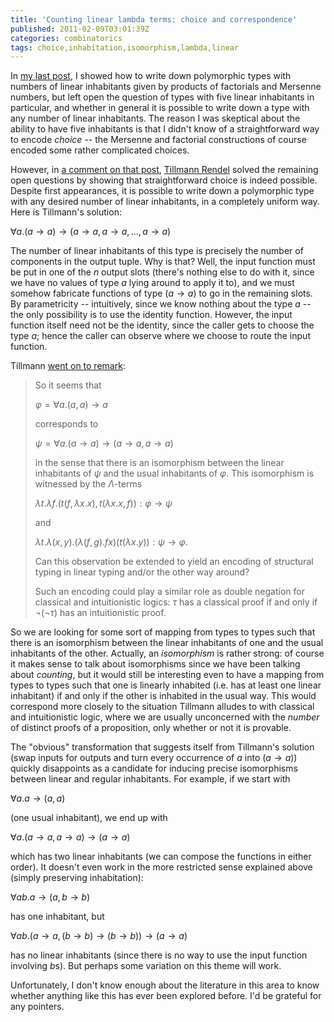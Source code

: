 ```yaml
---
title: 'Counting linear lambda terms: choice and correspondence'
published: 2011-02-09T03:01:39Z
categories: combinatorics
tags: choice,inhabitation,isomorphism,lambda,linear
---
```


In <a href="http://byorgey.wordpress.com/2011/02/04/counting-linear-lambda-terms-mersenne-numbers/">my last post</a>, I showed how to write down polymorphic types with numbers of linear inhabitants given by products of factorials and Mersenne numbers, but left open the question of types with five linear inhabitants in particular, and whether in general it is possible to write down a type with any number of linear inhabitants.  The reason I was skeptical about the ability to have five inhabitants is that I didn't know of a straightforward way to encode <i>choice</i> -- the Mersenne and factorial constructions of course encoded some rather complicated choices.

However, in <a href="http://byorgey.wordpress.com/2011/02/04/counting-linear-lambda-terms-mersenne-numbers/#comment-8258">a comment on that post</a>, <a href="http://www.mathematik.uni-marburg.de/~rendel/">Tillmann Rendel</a> solved the remaining open questions by showing that straightforward choice is indeed possible.  Despite first appearances, it is possible to write down a polymorphic type with any desired number of linear inhabitants, in a completely uniform way.  Here is Tillmann's solution:

$\forall a. (a \to a) \to (a \to a, a \to a, \dots, a \to a)$

The number of linear inhabitants of this type is precisely the number of components in the output tuple.  Why is that?  Well, the input function must be put in one of the $n$ output slots (there's nothing else to do with it, since we have no values of type $a$ lying around to apply it to), and we must somehow fabricate functions of type $(a \to a)$ to go in the remaining slots.  By parametricity -- intuitively, since we know nothing about the type $a$ -- the only possibility is to use the identity function. However, the input function itself need not be the identity, since the caller gets to choose the type $a$; hence the caller can observe where we choose to route the input function.

Tillmann <a href="http://byorgey.wordpress.com/2011/02/04/counting-linear-lambda-terms-mersenne-numbers/#comment-8261">went on to remark</a>:

<blockquote>
So it seems that

$\varphi = \forall a. (a,a) \to a$

corresponds to

$\psi = \forall a. (a \to a) \to (a \to a, a \to a)$

in the sense that there is an isomorphism between the linear inhabitants of $\psi$ and the usual inhabitants of $\varphi$. This isomorphism is witnessed by the $\Lambda$-terms

$\lambda t. \lambda f. (t (f, \lambda x. x), t (\lambda x. x, f)) : \varphi \to \psi$

and

$\lambda t. \lambda (x,y). (\lambda(f,g). f x) (t (\lambda x. y)) : \psi \to \varphi.$

Can this observation be extended to yield an encoding of structural typing in linear typing and/or the other way around?

Such an encoding could play a similar role as double negation for classical and intuitionistic logics: $\tau$ has a classical proof if and only if $\neg (\neg \tau)$ has an intuitionistic proof.
</blockquote>

So we are looking for some sort of mapping from types to types such that there is an isomorphism between the linear inhabitants of one and the usual inhabitants of the other.  Actually, an <i>isomorphism</i> is rather strong: of course it makes sense to talk about isomorphisms since we have been talking about <i>counting</i>, but it would still be interesting even to have a mapping from types to types such that one is linearly inhabited (i.e. has at least one linear inhabitant) if and only if the other is inhabited in the usual way.  This would correspond more closely to the situation Tillmann alludes to with classical and intuitionistic logic, where we are usually unconcerned with the <i>number</i> of distinct proofs of a proposition, only whether or not it is provable.

The "obvious" transformation that suggests itself from Tillmann's solution (swap inputs for outputs and turn every occurrence of $a$ into $(a \to a)$) quickly disappoints as a candidate for inducing precise isomorphisms between linear and regular inhabitants.  For example, if we start with

$\forall a. a \to (a,a)$

(one usual inhabitant), we end up with

$\forall a. (a \to a, a \to a) \to (a \to a)$

which has two linear inhabitants (we can compose the functions in either order).  It doesn't even work in the more restricted sense explained above (simply preserving inhabitation):

$\forall a b. a \to (a,b \to b)$

has one inhabitant, but

$\forall a b. (a \to a, (b \to b) \to (b \to b)) \to (a \to a)$

has no linear inhabitants (since there is no way to use the input function involving $b$s).  But perhaps some variation on this theme will work.

Unfortunately, I don't know enough about the literature in this area to know whether anything like this has ever been explored before.  I'd be grateful for any pointers.

